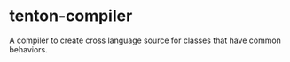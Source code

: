 # tenton-compiler
A compiler to create cross language source for classes that have common behaviors.
